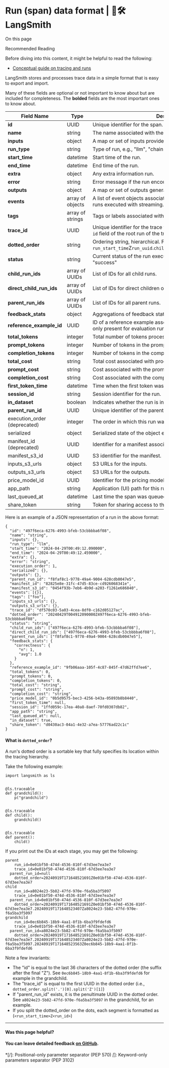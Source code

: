 # Run (span) data format | 🦜️🛠️ LangSmith

On this page

Recommended Reading

Before diving into this content, it might be helpful to read the following:

  * [Conceptual guide on tracing and runs](/observability/concepts)

LangSmith stores and processes trace data in a simple format that is easy to export and import.

Many of these fields are optional or not important to know about but are included for completeness. The **bolded** fields are the most important ones to know about.

Field Name| Type| Description  
---|---|---  
**id**|  UUID| Unique identifier for the span.  
**name**|  string| The name associated with the run.  
**inputs**|  object| A map or set of inputs provided to the run.  
**run_type**|  string| Type of run, e.g., "llm", "chain", "tool".  
**start_time**|  datetime| Start time of the run.  
**end_time**|  datetime| End time of the run.  
**extra**|  object| Any extra information run.  
**error**|  string| Error message if the run encountered an error.  
**outputs**|  object| A map or set of outputs generated by the run.  
**events**|  array of objects| A list of event objects associated with the run. This is relevant for runs executed with streaming.  
**tags**|  array of strings| Tags or labels associated with the run.  
**trace_id**|  UUID| Unique identifier for the trace the run is a part of. This is also the `id` field of the root run of the trace  
**dotted_order**|  string| Ordering string, hierarchical. Format: `run_start_time`Z`run_uuid`.`child_run_start_time`Z`child_run_uuid`...  
**status**|  string| Current status of the run execution, e.g., "error", "pending", "success"  
**child_run_ids**|  array of UUIDs| List of IDs for all child runs.  
**direct_child_run_ids**|  array of UUIDs| List of IDs for direct children of this run.  
**parent_run_ids**|  array of UUIDs| List of IDs for all parent runs.  
**feedback_stats**|  object| Aggregations of feedback statistics for this run  
**reference_example_id**|  UUID| ID of a reference example associated with the run. This is usually only present for evaluation runs.  
**total_tokens**|  integer| Total number of tokens processed by the run.  
**prompt_tokens**|  integer| Number of tokens in the prompt of the run.  
**completion_tokens**|  integer| Number of tokens in the completion of the run.  
**total_cost**|  string| Total cost associated with processing the run.  
**prompt_cost**|  string| Cost associated with the prompt part of the run.  
**completion_cost**|  string| Cost associated with the completion of the run.  
**first_token_time**|  datetime| Time when the first token was generated.  
**session_id**|  string| Session identifier for the run.  
**in_dataset**|  boolean| Indicates whether the run is included in a dataset.  
**parent_run_id**|  UUID| Unique identifier of the parent run.  
execution_order (deprecated)| integer| The order in which this run was executed within the trace.  
serialized| object| Serialized state of the object executing the run if applicable.  
manifest_id (deprecated)| UUID| Identifier for a manifest associated with the span.  
manifest_s3_id| UUID| S3 identifier for the manifest.  
inputs_s3_urls| object| S3 URLs for the inputs.  
outputs_s3_urls| object| S3 URLs for the outputs.  
price_model_id| UUID| Identifier for the pricing model applied to the run.  
app_path| string| Application (UI) path for this run.  
last_queued_at| datetime| Last time the span was queued.  
share_token| string| Token for sharing access to the run's data.  
  
Here is an example of a JSON representation of a run in the above format:
    
    
    {  
      "id": "497f6eca-6276-4993-bfeb-53cbbbba6f08",  
      "name": "string",  
      "inputs": {},  
      "run_type": "llm",  
      "start_time": "2024-04-29T00:49:12.090000",  
      "end_time": "2024-04-29T00:49:12.459000",  
      "extra": {},  
      "error": "string",  
      "execution_order": 1,  
      "serialized": {},  
      "outputs": {},  
      "parent_run_id": "f8faf8c1-9778-49a4-9004-628cdb0047e5",  
      "manifest_id": "82825e8e-31fc-47d5-83ce-cd926068341e",  
      "manifest_s3_id": "0454f93b-7eb6-4b9d-a203-f1261e686840",  
      "events": [{}],  
      "tags": ["foo"],  
      "inputs_s3_urls": {},  
      "outputs_s3_urls": {},  
      "trace_id": "df570c03-5a03-4cea-8df0-c162d05127ac",  
      "dotted_order": "20240429T004912090000Z497f6eca-6276-4993-bfeb-53cbbbba6f08",  
      "status": "string",  
      "child_run_ids": ["497f6eca-6276-4993-bfeb-53cbbbba6f08"],  
      "direct_child_run_ids": ["497f6eca-6276-4993-bfeb-53cbbbba6f08"],  
      "parent_run_ids": ["f8faf8c1-9778-49a4-9004-628cdb0047e5"],  
      "feedback_stats": {  
        "correctness": {  
          "n": 1,  
          "avg": 1.0  
        }  
      },  
      "reference_example_id": "9fb06aaa-105f-4c87-845f-47d62ffd7ee6",  
      "total_tokens": 0,  
      "prompt_tokens": 0,  
      "completion_tokens": 0,  
      "total_cost": "string",  
      "prompt_cost": "string",  
      "completion_cost": "string",  
      "price_model_id": "0b5d9575-bec3-4256-b43a-05893b8b8440",  
      "first_token_time": null,  
      "session_id": "1ffd059c-17ea-40a8-8aef-70fd0307db82",  
      "app_path": "string",  
      "last_queued_at": null,  
      "in_dataset": true,  
      "share_token": "d0430ac3-04a1-4e32-a7ea-57776ad22c1c"  
    }  
    

#### What is `dotted_order`?​

A run's dotted order is a sortable key that fully specifies its location within the tracing hierarchy.

Take the following example:
    
    
    import langsmith as ls  
      
      
    @ls.traceable  
    def grandchild():  
        p("grandchild")  
      
      
    @ls.traceable  
    def child():  
        grandchild()  
      
      
    @ls.traceable  
    def parent():  
        child()  
    

If you print out the IDs at each stage, you may get the following:
    
    
    parent  
    	run_id=0e01bf50-474d-4536-810f-67d3ee7ea3e7  
    	trace_id=0e01bf50-474d-4536-810f-67d3ee7ea3e7  
      parent_run_id=null  
    	dotted_order=20240919T171648521691Z0e01bf50-474d-4536-810f-67d3ee7ea3e7  
    child  
    	run_id=a8024e23-5b82-47fd-970e-f6a5ba3f5097  
    	trace_id=0e01bf50-474d-4536-810f-67d3ee7ea3e7  
      parent_run_id=0e01bf50-474d-4536-810f-67d3ee7ea3e7  
    	dotted_order=20240919T171648521691Z0e01bf50-474d-4536-810f-67d3ee7ea3e7.20240919T171648523407Za8024e23-5b82-47fd-970e-f6a5ba3f5097  
    grandchild  
    	run_id=0ec6b845-18b9-4aa1-8f1b-6ba3f9fdefd6  
    	trace_id=0e01bf50-474d-4536-810f-67d3ee7ea3e7  
      parent_run_id=a8024e23-5b82-47fd-970e-f6a5ba3f5097  
    	dotted_order=20240919T171648521691Z0e01bf50-474d-4536-810f-67d3ee7ea3e7.20240919T171648523407Za8024e23-5b82-47fd-970e-f6a5ba3f5097.20240919T171648523563Z0ec6b845-18b9-4aa1-8f1b-6ba3f9fdefd6  
    

Note a few invariants:

  * The "id" is equal to the last 36 characters of the dotted order (the suffix after the final "Z"). See `0ec6b845-18b9-4aa1-8f1b-6ba3f9fdefd6` for example in the grandchild.
  * The "trace_id" is equal to the first UUID in the dotted order (i.e., `dotted_order.split('.')[0].split('Z')[1]`)
  * If "parent_run_id" exists, it is the penultimate UUID in the dotted order. See `a8024e23-5b82-47fd-970e-f6a5ba3f5097` in the grandchild, for an example.
  * If you split the dotted_order on the dots, each segment is formatted as (`<run_start_time>Z<run_id>`)

* * *

#### Was this page helpful?

  

#### You can leave detailed feedback [on GitHub](https://github.com/langchain-ai/langsmith-docs/issues/new?title=DOC%3A+%3CPlease+write+a+comprehensive+title+after+the+%27DOC%3A+%27+prefix%3E).
  *[/]: Positional-only parameter separator (PEP 570)
  *[*]: Keyword-only parameters separator (PEP 3102)